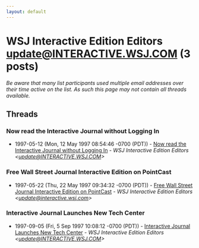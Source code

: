 ```yaml
---
layout: default
---
```


# WSJ Interactive Edition Editors <update@INTERACTIVE.WSJ.COM> (3 posts)

_Be aware that many list participants used multiple email addresses over their time active on the list. As such this page may not contain all threads available._

## Threads

### Now read the Interactive Journal without Logging In
+ 1997-05-12 (Mon, 12 May 1997 08:54:46 -0700 (PDT)) - [Now read the Interactive Journal without Logging In](/archive/1997/05/5981521e7e6c49e05052cb44986fefd7b691590538aef8432820184cace48d79) - _WSJ Interactive Edition Editors \<update@INTERACTIVE.WSJ.COM\>_

### Free Wall Street Journal Interactive Edition on PointCast
+ 1997-05-22 (Thu, 22 May 1997 09:34:32 -0700 (PDT)) - [Free Wall Street Journal Interactive Edition on PointCast](/archive/1997/05/ee7fab2dc6ba942ccf17c27912a5f413b2da938cd8ffe39d874c945167e6d20f) - _WSJ Interactive Edition Editors \<update@interactive.wsj.com\>_

### Interactive Journal Launches New Tech Center
+ 1997-09-05 (Fri, 5 Sep 1997 10:08:12 -0700 (PDT)) - [Interactive Journal Launches New Tech Center](/archive/1997/09/9fa7b7d3269f715af7ee1140249c18000d7ca00f2405b29b06b9a7f47bdf6026) - _WSJ Interactive Edition Editors \<update@INTERACTIVE.WSJ.COM\>_

